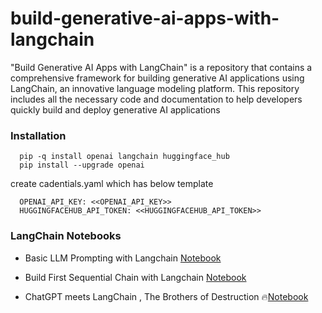 # build-generative-ai-apps-with-langchain

"Build Generative AI Apps with LangChain" is a repository that contains a comprehensive framework for building generative AI applications using LangChain, an innovative language modeling platform. This repository includes all the necessary code and documentation to help developers quickly build and deploy generative AI applications

### Installation
      pip -q install openai langchain huggingface_hub
      pip install --upgrade openai 
      
  create cadentials.yaml which has below template
            
      OPENAI_API_KEY: <<OPENAI_API_KEY>>
      HUGGINGFACEHUB_API_TOKEN: <<HUGGINGFACEHUB_API_TOKEN>>

### LangChain Notebooks
- Basic LLM Prompting with Langchain [Notebook](https://github.com/1zuu/build-generative-ai-apps-with-langchain/blob/main/LLM-Prompting-Basics.ipynb)

- Build First Sequential Chain with Langchain [Notebook](https://github.com/1zuu/build-generative-ai-apps-with-langchain/blob/main/The-First-Sequential-Chain.ipynb)

- ChatGPT meets LangChain , The Brothers of Destruction 🔥[Notebook](https://github.com/1zuu/build-generative-ai-apps-with-langchain/blob/main/ChatGPT🤝LangChain🔥.ipynb)
